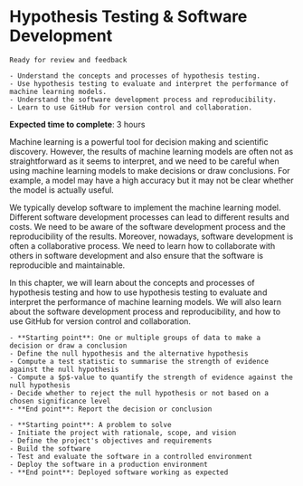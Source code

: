 # Hypothesis Testing & Software Development

<!-- Capitalise initials. As compact as possible, prefer ONE line. -->
<!-- We use **UK** English spelling. -->
<!-- File names should be all lowercase, with words separated by hyphens (-), and no spaces.  Each chapter must include an "overview.md" and "quiz-sum-ref.md"-->

```{admonition} Status
Ready for review and feedback
```

```{admonition} Objectives
- Understand the concepts and processes of hypothesis testing.
- Use hypothesis testing to evaluate and interpret the performance of machine learning models.
- Understand the software development process and reproducibility.
- Learn to use GitHub for version control and collaboration.
```

**Expected time to complete**: 3 hours

Machine learning is a powerful tool for decision making and scientific discovery. However, the results of machine learning models are often not as straightforward as it seems to interpret, and we need to be careful when using machine learning models to make decisions or draw conclusions. For example, a model may have a high accuracy but it may not be clear whether the model is actually useful.

We typically develop software to implement the machine learning model. Different software development processes can lead to different results and costs. We need to be aware of the software development process and the reproducibility of the results. Moreover, nowadays, software development is often a collaborative process. We need to learn how to collaborate with others in software development and also ensure that the software is reproducible and maintainable.

In this chapter, we will learn about the concepts and processes of hypothesis testing and how to use hypothesis testing to evaluate and interpret the performance of machine learning models. We will also learn about the software development process and reproducibility, and how to use GitHub for version control and collaboration.

```{admonition} Process transparency: hypothesis testing
- **Starting point**: One or multiple groups of data to make a decision or draw a conclusion
- Define the null hypothesis and the alternative hypothesis
- Compute a test statistic to summarise the strength of evidence against the null hypothesis
- Compute a $p$-value to quantify the strength of evidence against the null hypothesis
- Decide whether to reject the null hypothesis or not based on a chosen significance level
- **End point**: Report the decision or conclusion
```

```{admonition} Process transparency: software development
- **Starting point**: A problem to solve
- Initiate the project with rationale, scope, and vision
- Define the project's objectives and requirements
- Build the software
- Test and evaluate the software in a controlled environment
- Deploy the software in a production environment
- **End point**: Deployed software working as expected
```
